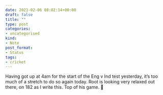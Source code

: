 ```yaml
---
date: 2021-02-06 08:02:14+00:00
draft: false
title: ""
type: post
categories:
- uncategorised
kind:
- Note
post_format:
- Status
tags:
- cricket
---
```


Having got up at 4am for the start of the Eng v Ind test yesterday, it’s too much of a stretch to do so again today. Root is looking very relaxed out there, on 182 as I write this. Top of his game. 🏏
